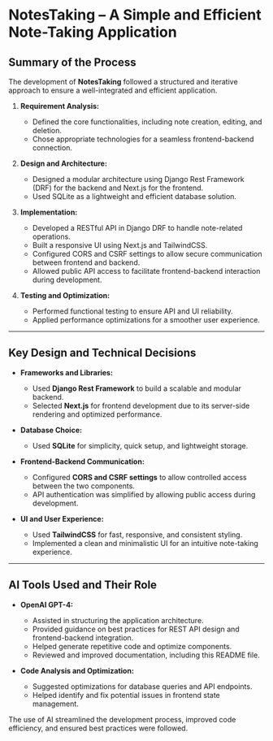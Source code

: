 # NotesTaking – A Simple and Efficient Note-Taking Application  

## Summary of the Process  

The development of **NotesTaking** followed a structured and iterative approach to ensure a well-integrated and efficient application.  

1. **Requirement Analysis:**  
   - Defined the core functionalities, including note creation, editing, and deletion.  
   - Chose appropriate technologies for a seamless frontend-backend connection.  

2. **Design and Architecture:**  
   - Designed a modular architecture using Django Rest Framework (DRF) for the backend and Next.js for the frontend.  
   - Used SQLite as a lightweight and efficient database solution.  

3. **Implementation:**  
   - Developed a RESTful API in Django DRF to handle note-related operations.  
   - Built a responsive UI using Next.js and TailwindCSS.  
   - Configured CORS and CSRF settings to allow secure communication between frontend and backend.  
   - Allowed public API access to facilitate frontend-backend interaction during development.  

4. **Testing and Optimization:**  
   - Performed functional testing to ensure API and UI reliability.  
   - Applied performance optimizations for a smoother user experience.  

---

## Key Design and Technical Decisions  

- **Frameworks and Libraries:**  
  - Used **Django Rest Framework** to build a scalable and modular backend.  
  - Selected **Next.js** for frontend development due to its server-side rendering and optimized performance.  

- **Database Choice:**  
  - Used **SQLite** for simplicity, quick setup, and lightweight storage.  

- **Frontend-Backend Communication:**  
  - Configured **CORS and CSRF settings** to allow controlled access between the two components.  
  - API authentication was simplified by allowing public access during development.  

- **UI and User Experience:**  
  - Used **TailwindCSS** for fast, responsive, and consistent styling.  
  - Implemented a clean and minimalistic UI for an intuitive note-taking experience.  

---

## AI Tools Used and Their Role  

- **OpenAI GPT-4:**  
  - Assisted in structuring the application architecture.  
  - Provided guidance on best practices for REST API design and frontend-backend integration.  
  - Helped generate repetitive code and optimize components.  
  - Reviewed and improved documentation, including this README file.  

- **Code Analysis and Optimization:**  
  - Suggested optimizations for database queries and API endpoints.  
  - Helped identify and fix potential issues in frontend state management.  

The use of AI streamlined the development process, improved code efficiency, and ensured best practices were followed.
